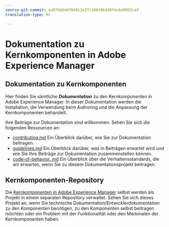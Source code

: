 ```yaml
---
source-git-commit: aa978d6ddf04912e3fc108f86450fac6a90d2caf
translation-type: ht

---
```

# Dokumentation zu Kernkomponenten in Adobe Experience Manager

## Dokumentation zu Kernkomponenten

Hier finden Sie sämtliche ***Dokumentation*** zu den Kernkomponenten in Adobe Experience Manager. In dieser Dokumentation werden die Installation, die Verwendung beim Authoring und die Anpassung der Kernkomponenten behandelt.

Ihre Beiträge zur Dokumentation sind willkommen. Sehen Sie sich die folgenden Ressourcen an:

* [contributing.md](contributing.md) Ein Überblick darüber, wie Sie zur Dokumentation beitragen.
* [guidelines.md](guidelines.md) Ein Überblick darüber, was in Beiträgen erwartet wird und wie Sie Ihre Beiträge zur Dokumentation zusammenstellen können.
* [code-of-behavior. md](code-of-conduct.md) Ein Überblick über die Verhaltensstandards, die wir erwarten, wenn Sie zu diesem Dokumentationsprojekt beitragen.

## Kernkomponenten-Repository

Die [Kernkomponenten in Adobe Experience Manager](https://github.com/adobe/aem-core-wcm-components) selbst werden als Projekt in einem separaten Repository verwaltet. Sehen Sie sich dieses Projekt an, wenn Sie technische Dokumentation/Entwicklerdokumentation zu den Komponenten benötigen, zu den Komponenten selbst beitragen möchten oder ein Problem mit der Funktionalität oder den Merkmalen der Kernkomponenten haben.
